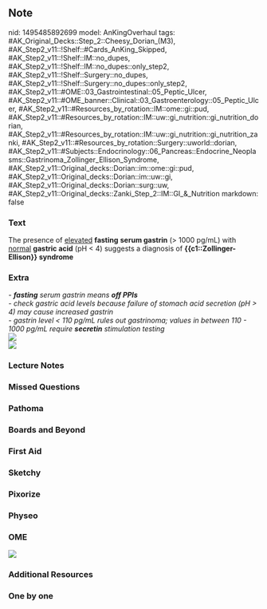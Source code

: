 ## Note
nid: 1495485892699
model: AnKingOverhaul
tags: #AK_Original_Decks::Step_2::Cheesy_Dorian_(M3), #AK_Step2_v11::!Shelf::#Cards_AnKing_Skipped, #AK_Step2_v11::!Shelf::IM::no_dupes, #AK_Step2_v11::!Shelf::IM::no_dupes::only_step2, #AK_Step2_v11::!Shelf::Surgery::no_dupes, #AK_Step2_v11::!Shelf::Surgery::no_dupes::only_step2, #AK_Step2_v11::#OME::03_Gastrointestinal::05_Peptic_Ulcer, #AK_Step2_v11::#OME_banner::Clinical::03_Gastroenterology::05_Peptic_Ulcer, #AK_Step2_v11::#Resources_by_rotation::IM::ome::gi::pud, #AK_Step2_v11::#Resources_by_rotation::IM::uw::gi_nutrition::gi_nutrition_dorian, #AK_Step2_v11::#Resources_by_rotation::IM::uw::gi_nutrition::gi_nutrition_zanki, #AK_Step2_v11::#Resources_by_rotation::Surgery::uworld::dorian, #AK_Step2_v11::#Subjects::Endocrinology::06_Pancreas::Endocrine_Neoplasms::Gastrinoma_Zollinger_Ellison_Syndrome, #AK_Step2_v11::Original_decks::Dorian::im::ome::gi::pud, #AK_Step2_v11::Original_decks::Dorian::im::uw::gi, #AK_Step2_v11::Original_decks::Dorian::surg::uw, #AK_Step2_v11::Original_decks::Zanki_Step_2::IM::GI_&_Nutrition
markdown: false

### Text
The presence of <u>elevated</u> <b>fasting</b> <b>serum gastrin</b>
(> 1000 pg/mL) with <u>normal</u> <b>gastric acid</b> (pH <
4) suggests a diagnosis of <b>{{c1::Zollinger-Ellison}}
syndrome</b>

### Extra
<div>
  <i>- <b>fasting</b> serum gastrin means <b>off PPIs</b></i>
</div>
<div>
  <i>- check gastric acid levels because failure of stomach acid
  secretion (pH > 4) may cause increased gastrin</i>
</div>
<div>
  <i>- gastrin level < 110 pg/mL rules out gastrinoma; values in
  between 110 - 1000 pg/mL require <b>secretin</b> stimulation
  testing</i>
</div><img src="zes.png">
<div><img src="ze.png"></div>

### Lecture Notes


### Missed Questions


### Pathoma


### Boards and Beyond


### First Aid


### Sketchy


### Pixorize


### Physeo


### OME
<div class="ome-widget">
  <a href=
  "https://onlinemeded.org/spa/gastroenterology/peptic-ulcer/acquire?ref=anki">
  <img src="_OME_AnkiFlashcards_Lesson_1.png"></a>
</div>

### Additional Resources


### One by one

